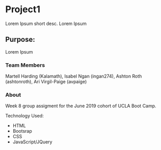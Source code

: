 # Project1
Lorem Ipsum short desc. Lorem Ipsum

## Purpose:
Lorem Ipsum

### Team Members
Martell Harding (Kalamath), Isabel Ngan (ingan274), Ashton Roth (ashtonroth), Ari Virgil-Paige (avpaige)

### About
Week 8 group assigment for the June 2019 cohort of UCLA Boot Camp. 

Technology Used:
* HTML
* Bootsrap
* CSS
* JavaScript/JQuery
